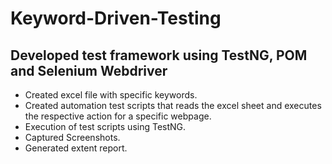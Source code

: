 # Keyword-Driven-Testing

## Developed test framework using TestNG, POM and Selenium Webdriver

<ul>
<li>
Created excel file with specific keywords. 
</li>
  
<li>
Created automation test scripts that reads the excel sheet and executes the respective action for a specific webpage.
</li>
  
<li>
Execution of test scripts using TestNG.
</li>
   
<li>
Captured Screenshots. 
</li>
  
<li>
Generated extent report.
</li>
</ul>

